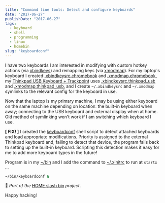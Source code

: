 ```yaml
---
title: "Command line tools: Detect and configure keyboards"
date: "2017-06-27"
publishDate: "2017-06-27"
tags:
  - keyboard
  - shell
  - programming
  - linux
  - homebin
slug: "keyboardconf"
---
```


I have two keyboards I am interested in modifying with custom hotkey actions (via [xbindkeys](http://www.circuidipity.com/xbindkeysrc)) and remapping keys (via [xmodmap](http://www.circuidipity.com/xmodmap)). For my laptop's keyboard I created [.xbindkeysrc.chromebook](https://github.com/vonbrownie/dotfiles/blob/master/.xbindkeysrc.chromebook) and [.xmodmap.chromebook](https://github.com/vonbrownie/dotfiles/blob/master/.xmodmap.chromebook), my [Thinkpad USB Keyboard + Trackpoint](http://www.circuidipity.com/thinkpad-usb-keyboard-trackpoint) uses [.xbindkeysrc.thinkpad_usb](https://github.com/vonbrownie/dotfiles/blob/master/.xbindkeysrc.thinkpad_usb) and [.xmodmap.thinkpad_usb](https://github.com/vonbrownie/dotfiles/blob/master/.xmodmap.thinkpad_usb), and I create `~/.xbindkeysrc` and `~/.xmodmap` symlinks to the relevant config for the keyboard in use.

Now that the laptop is my primary machine, I may be using either keyboard on the same machine depending on location: the built-in keyboard when away; connecting to the USB keyboard and external display when at home. Old method of symlinking won't work if I am switching which keyboard I use.

**[ FIX! ]** I created the [keyboardconf](https://github.com/vonbrownie/homebin/blob/master/keyboardconf) shell script to detect attached keyboards and load appropriate modifications. Priority is assigned to the external Thinkpad keyboard and, failing to detect that device, the program falls back to setting up the built-in keyboard. Scripting this detection makes it easy for me to add more keyboard types in the future!

Program is in my [~/bin](http://www.circuidipity.com/homebin) and I add the command to [~/.xinitrc](https://github.com/vonbrownie/dotfiles/blob/master/.xinitrc) to run at `startx` ...

```bash
~/bin/keyboardconf &
```

:penguin: *Part of the* [HOME slash bin](https://www.circuidipity.com/homebin/) *project*.

Happy hacking!
